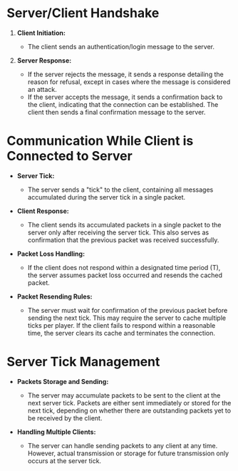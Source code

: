 # Server/Client Handshake

1. **Client Initiation:**
   - The client sends an authentication/login message to the server.

2. **Server Response:**
   - If the server rejects the message, it sends a response detailing the reason for refusal, except in cases where the message is considered an attack.
   - If the server accepts the message, it sends a confirmation back to the client, indicating that the connection can be established. The client then sends a final confirmation message to the server.

# Communication While Client is Connected to Server

- **Server Tick:**
  - The server sends a "tick" to the client, containing all messages accumulated during the server tick in a single packet.

- **Client Response:**
  - The client sends its accumulated packets in a single packet to the server only after receiving the server tick. This also serves as confirmation that the previous packet was received successfully.

- **Packet Loss Handling:**
  - If the client does not respond within a designated time period (T), the server assumes packet loss occurred and resends the cached packet.

- **Packet Resending Rules:**
  - The server must wait for confirmation of the previous packet before sending the next tick. This may require the server to cache multiple ticks per player. If the client fails to respond within a reasonable time, the server clears its cache and terminates the connection.

# Server Tick Management

- **Packets Storage and Sending:**
  - The server may accumulate packets to be sent to the client at the next server tick. Packets are either sent immediately or stored for the next tick, depending on whether there are outstanding packets yet to be received by the client.

- **Handling Multiple Clients:**
  - The server can handle sending packets to any client at any time. However, actual transmission or storage for future transmission only occurs at the server tick.
